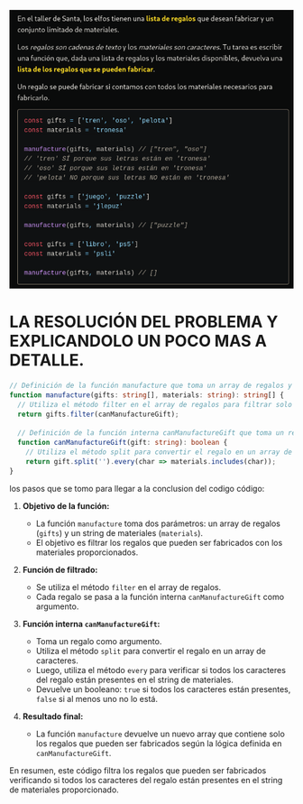 ![ninth.jpg](./secondDay.png)

# LA RESOLUCIÓN DEL PROBLEMA Y EXPLICANDOLO UN POCO MAS A DETALLE.

```typescript
// Definición de la función manufacture que toma un array de regalos y un string de materiales como argumentos.
function manufacture(gifts: string[], materials: string): string[] {
  // Utiliza el método filter en el array de regalos para filtrar solo aquellos que pueden ser fabricados con los materiales disponibles.
  return gifts.filter(canManufactureGift);

  // Definición de la función interna canManufactureGift que toma un regalo como argumento y devuelve un booleano.
  function canManufactureGift(gift: string): boolean {
    // Utiliza el método split para convertir el regalo en un array de caracteres y luego el método every para verificar si todos los caracteres están presentes en el string de materiales.
    return gift.split('').every(char => materials.includes(char));
}
```

los pasos que se tomo para llegar a la conclusion del codigo código:

1. **Objetivo de la función:**
   - La función `manufacture` toma dos parámetros: un array de regalos (`gifts`) y un string de materiales (`materials`).
   - El objetivo es filtrar los regalos que pueden ser fabricados con los materiales proporcionados.

2. **Función de filtrado:**
   - Se utiliza el método `filter` en el array de regalos.
   - Cada regalo se pasa a la función interna `canManufactureGift` como argumento.

3. **Función interna `canManufactureGift`:**
   - Toma un regalo como argumento.
   - Utiliza el método `split` para convertir el regalo en un array de caracteres.
   - Luego, utiliza el método `every` para verificar si todos los caracteres del regalo están presentes en el string de materiales.
   - Devuelve un booleano: `true` si todos los caracteres están presentes, `false` si al menos uno no lo está.

4. **Resultado final:**
   - La función `manufacture` devuelve un nuevo array que contiene solo los regalos que pueden ser fabricados según la lógica definida en `canManufactureGift`.

En resumen, este código filtra los regalos que pueden ser fabricados verificando si todos los caracteres del regalo están presentes en el string de materiales proporcionado.
